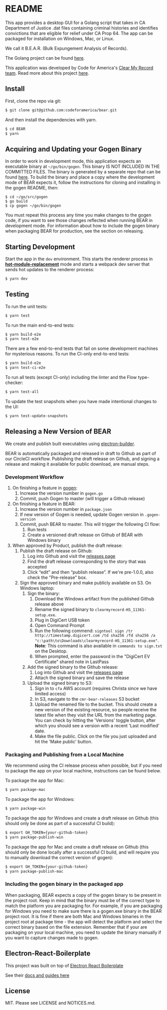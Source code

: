 # README

This app provides a desktop GUI for a Golang script that takes in CA Department of Justice .dat files containing criminal histories and identifies convictions that are eligible for relief under CA Prop 64.
The app can be packaged for installation on Windows, Mac, or Linux.

We call it B.E.A.R. (Bulk Expungement Analysis of Records).

The Golang project can be found [here](https://github.com/codeforamerica/gogen).

This application was developed by Code for America's [Clear My Record team](https://www.codeforamerica.org/programs/clear-my-record). Read more about this project [here](https://info.codeforamerica.org/clear-my-record-toolkit).

## Install

First, clone the repo via git:

```bash
$ git clone git@github.com:codeforamerica/bear.git
```

And then install the dependencies with yarn.

```bash
$ cd BEAR
$ yarn
```

## Acquiring and Updating your Gogen Binary

In order to work in development mode, this application expects an executable binary at `~/go/bin/gogen`. This binary IS NOT INCLUDED IN THE COMMITTED FILES.
The binary is generated by a separate repo that can be found [here](https://github.com/codeforamerica/gogen).
To build the binary and place a copy where the development mode of BEAR expects it, follow the instructions for cloning and installing in the gogen README, then:

```
$ cd ~/go/src/gogen
$ go build
$ cp gogen ~/go/bin/gogen
```

You must repeat this process any time you make changes to the gogen code, if you want to see those changes reflected when running BEAR in development mode.
For information about how to include the gogen binary when packaging BEAR for production, see the section on releasing.

## Starting Development

Start the app in the `dev` environment. This starts the renderer process in [**hot-module-replacement**](https://webpack.js.org/guides/hmr-react/) mode and starts a webpack dev server that sends hot updates to the renderer process:

```bash
$ yarn dev
```

## Testing

To run the unit tests:

```bash
$ yarn test
```

To run the main end-to-end tests:

```bash
$ yarn build-e2e
$ yarn test-e2e
```

There are a few end-to-end tests that fail on some development machines for mysterious reasons. To run the CI-only end-to-end tests:

```bash
$ yarn build-e2e
$ yarn test-ci-e2e
```

To run all tests (except CI-only) including the linter and the Flow type-checker:

```bash
$ yarn test-all
```

To update the test snapshots when you have made intentional changes to the UI:

```bash
$ yarn test-update-snapshots
```

## Releasing a New Version of BEAR

We create and publish built executables using [electron-builder](https://github.com/electron-userland/electron-builder).

BEAR is automatically packaged and released in draft to Github as part of our CircleCI workflow. Publishing the draft release on Github, and signing a release and making it available for public download, are manual steps.

### Development Workflow

1. On finishing a feature in [gogen](https://github.com/codeforamerica/gogen):
   1. Increase the version number in `gogen.go`
   1. Commit, push Gogen to master (will trigger a Github release)
1. On finishing a feature in BEAR:
   1. Increase the version number in `package.json`
   1. If new version of Gogen is needed, update Gogen version in `.gogen-version`
   1. Commit, push BEAR to master. This will trigger the following CI flow:
      1. Run tests
      1. Create a versioned draft release on Github of BEAR with Windows binary
1. When approved by Product, publish the draft release:
   1. Publish the draft release on Github:
      1. Log into Github and visit the [releases page](https://github.com/codeforamerica/BEAR/releases)
      1. Find the draft release corresponding to the story that was accepted
      1. Click “edit” and then “publish release”. If we're pre-1.0.0, also check the "Pre-release" box.
   1. Sign the approved binary and make publicly available on S3. On Windows laptop:
      1. Sign the binary:
         1. Download the Windows artifact from the published Github release above
         1. Rename the signed binary to `clearmyrecord-HS_11361-setup.exe`.
         1. Plug in DigiCert USB token
         1. Open Command Prompt
         1. Run the following commend: `signtool sign /tr http://timestamp.digicert.com /td sha256 /fd sha256 /a "c:\path\to\Downloads\clearmyrecord-HS_11361-setup.exe"`. **Note**: This command is also available in `commands to sign.txt` on the Desktop.
         1. When prompted, enter the password in the "DigiCert EV Certificate" shared note in LastPass
      1. Add the signed binary to the Github release:
         1. Log into Github and visit the [releases page](https://github.com/codeforamerica/BEAR/releases)
         1. Attach the signed binary and save the release
      1. Upload the signed binary to S3:
         1. Sign in to `cfa` AWS account (requires Christa since we have limited access)
         1. In S3, navigate to the `cmr-bear-releases` S3 bucket
         1. Upload the renamed file to the bucket. This should create a new version of the existing resource, so people receive the latest file when they visit the URL from the marketing page. You can check by hitting the 'Versions' toggle button, after which you should see a version with a recent 'Last modified' date.
         1. Make the file public. Click on the file you just uploaded and hit the 'Make public' button.

### Packaging and Publishing from a Local Machine

We recommend using the CI release process when possible, but if you need to package the app on your local machine, instructions can be found below.

To package the app for Mac:

```bash
$ yarn package-mac
```

To package the app for Windows:

```bash
$ yarn package-win
```

To package the app for Windows and create a draft release on Github (this should only be done as part of a successful CI build):

```bash
$ export GH_TOKEN={your-github-token}
$ yarn package-publish-win
```

To package the app for Mac and create a draft release on Github (this should only be done locally after a successful CI build, and will require you to manually download the correct version of gogen):

```bash
$ export GH_TOKEN={your-github-token}
$ yarn package-publish-mac
```

### Including the gogen binary in the packaged app

When packaging, BEAR expects a copy of the gogen binary to be present in the project root. Keep in mind that the binary must be of the correct type to match the platform you are packaging for.
For example, if you are packaging for Windows you need to make sure there is a gogen.exe binary in the BEAR project root.
It is fine if there are both Mac and Windows binaries in the project root at package time - the app will detect the platform and select the correct binary based on the file extension.
Remember that if your are packaging on your local machine, you need to update the binary manually if you want to capture changes made to gogen.

## Electron-React-Boilerplate

This project was built on top of [Electron React Boilerplate](https://github.com/electron-react-boilerplate)

See their [docs and guides here](https://electron-react-boilerplate.js.org/docs/installation)

## License

MIT. Please see LICENSE and NOTICES.md.
